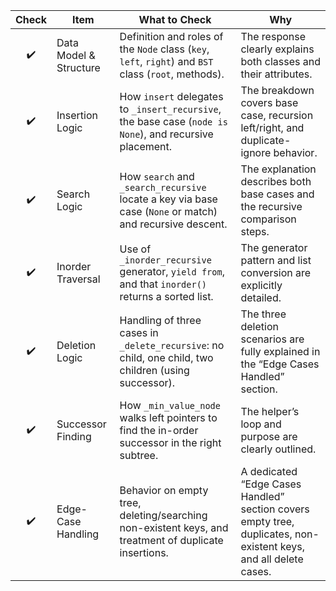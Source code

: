 | Check | Item                   | What to Check                                                                                                | Why                                                                                                              |
| :---: | ---------------------- | ------------------------------------------------------------------------------------------------------------ | ---------------------------------------------------------------------------------------------------------------- |
|   ✔️  | Data Model & Structure | Definition and roles of the `Node` class (`key`, `left`, `right`) and `BST` class (`root`, methods).         | The response clearly explains both classes and their attributes.                                                 |
|   ✔️  | Insertion Logic        | How `insert` delegates to `_insert_recursive`, the base case (`node is None`), and recursive placement.      | The breakdown covers base case, recursion left/right, and duplicate-ignore behavior.                             |
|   ✔️  | Search Logic           | How `search` and `_search_recursive` locate a key via base case (`None` or match) and recursive descent.     | The explanation describes both base cases and the recursive comparison steps.                                    |
|   ✔️  | Inorder Traversal      | Use of `_inorder_recursive` generator, `yield from`, and that `inorder()` returns a sorted list.             | The generator pattern and list conversion are explicitly detailed.                                               |
|   ✔️  | Deletion Logic         | Handling of three cases in `_delete_recursive`: no child, one child, two children (using successor).         | The three deletion scenarios are fully explained in the “Edge Cases Handled” section.                            |
|   ✔️  | Successor Finding      | How `_min_value_node` walks left pointers to find the in-order successor in the right subtree.               | The helper’s loop and purpose are clearly outlined.                                                              |
|   ✔️  | Edge-Case Handling     | Behavior on empty tree, deleting/searching non-existent keys, and treatment of duplicate insertions.         | A dedicated “Edge Cases Handled” section covers empty tree, duplicates, non-existent keys, and all delete cases. |
